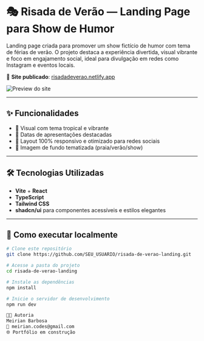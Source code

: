 # 🎭 Risada de Verão — Landing Page para Show de Humor

Landing page criada para promover um show fictício de humor com tema de férias de verão. O projeto destaca a experiência divertida, visual vibrante e foco em engajamento social, ideal para divulgação em redes como Instagram e eventos locais.

🔗 **Site publicado**: [risadadeverao.netlify.app](https://risadadeverao.netlify.app)

![Preview do site](https://raw.githubusercontent.com/SEU_USUARIO/risada-de-verao-landing/main/public/preview.png)

---

## ✨ Funcionalidades

- 🎉 Visual com tema tropical e vibrante
- 📆 Datas de apresentações destacadas
- 📱 Layout 100% responsivo e otimizado para redes sociais
- 📸 Imagem de fundo tematizada (praia/verão/show)

---

## 🛠️ Tecnologias Utilizadas

- **Vite** + **React**
- **TypeScript**
- **Tailwind CSS**
- **shadcn/ui** para componentes acessíveis e estilos elegantes

---

## 📂 Como executar localmente

```bash
# Clone este repositório
git clone https://github.com/SEU_USUARIO/risada-de-verao-landing.git

# Acesse a pasta do projeto
cd risada-de-verao-landing

# Instale as dependências
npm install

# Inicie o servidor de desenvolvimento
npm run dev

👩‍💻 Autoria
Meirian Barbosa
📧 meirian.codes@gmail.com
🌐 Portfólio em construção